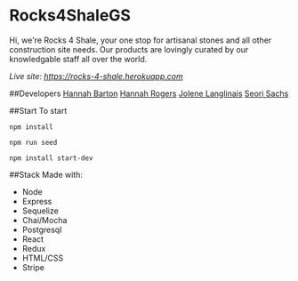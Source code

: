 # Rocks4ShaleGS

Hi, we're Rocks 4 Shale, your one stop for artisanal stones and all other construction site needs. Our products are lovingly curated by our knowledgable staff all over the world. 

_Live site: https://rocks-4-shale.herokuapp.com_

##Developers 
[Hannah Barton](https://github.com/hannbarton) 
[Hannah Rogers](https://github.com/hanrog14)
[Jolene Langlinais](https://github.com/irmerk)
[Seori Sachs](https://github.com/msbeethoven)

##Start 
To start
```
npm install 

npm run seed

npm install start-dev 

```

##Stack 
Made with:
- Node 
- Express 
- Sequelize 
- Chai/Mocha
- Postgresql
- React 
- Redux
- HTML/CSS
- Stripe  
